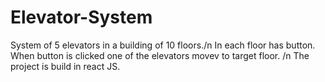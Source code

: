 # Elevator-System
System of 5 elevators in a building of 10 floors./n
In each floor has button. When button is clicked one of the elevators movev to target floor. /n
The project is build in react JS.

